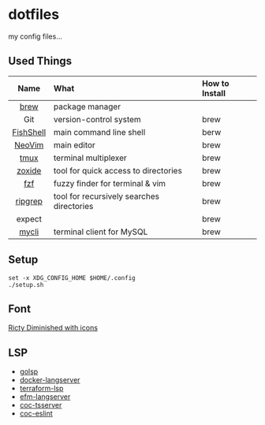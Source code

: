 # dotfiles

my config files...

## Used Things

| Name | What | How to Install |
|:----:|:-----|:---------------|
|[brew](https://github.com/Homebrew/brew)|package manager||
|Git|version-control system|brew|
|[FishShell](https://github.com/fish-shell/fish-shell)|main command line shell|berw|
|[NeoVim](https://github.com/neovim/neovim)|main editor|brew|
|[tmux](https://github.com/tmux/tmux)|terminal multiplexer|brew|
|[zoxide](https://github.com/ajeetdsouza/zoxide)|tool for quick access to directories|brew|
|[fzf](https://github.com/junegunn/fzf)|fuzzy finder for terminal & vim|brew|
|[ripgrep](https://github.com/BurntSushi/ripgrep)|tool for recursively searches directories|brew|
|expect||brew|
|[mycli](https://github.com/dbcli/mycli)|terminal client for MySQL|brew|


## Setup

```fish
set -x XDG_CONFIG_HOME $HOME/.config
./setup.sh
```

## Font

[Ricty Diminished with icons](https://github.com/iij/fontmerger/tree/master/sample)

## LSP

* [golsp](https://github.com/saibing/tools)
* [docker-langserver](https://github.com/rcjsuen/dockerfile-language-server-nodejs)
* [terraform-lsp](https://github.com/juliosueiras/terraform-lsp)
* [efm-langserver](https://github.com/mattn/efm-langserver)
* [coc-tsserver](https://github.com/neoclide/coc-tsserver)
* [coc-eslint](https://github.com/neoclide/coc-eslint)
